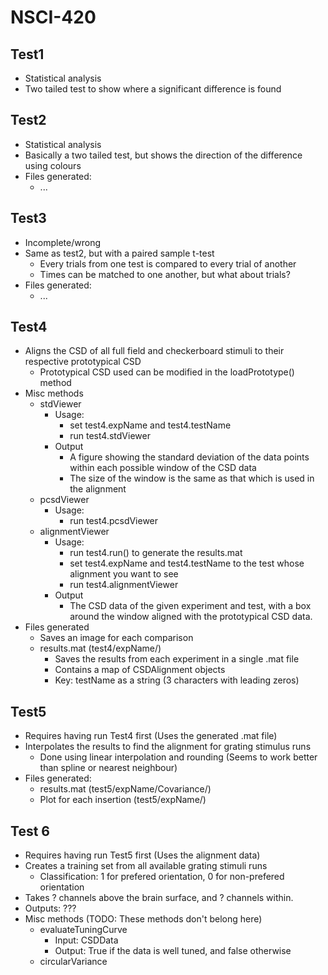 # NSCI-420

## Test1

* Statistical analysis
* Two tailed test to show where a significant difference is found

## Test2

* Statistical analysis
* Basically a two tailed test, but shows the direction of the difference using colours
* Files generated:
	* ...

## Test3

* Incomplete/wrong
* Same as test2, but with a paired sample t-test
	* Every trials from one test is compared to every trial of another
	* Times can be matched to one another, but what about trials?
* Files generated:
	* ...

## Test4

* Aligns the CSD of all full field and checkerboard stimuli to their respective prototypical CSD
	* Prototypical CSD used can be modified in the loadPrototype() method
* Misc methods
	* stdViewer
		* Usage:
			* set test4.expName and test4.testName
			* run test4.stdViewer
		* Output
			* A figure showing the standard deviation of the data points within each possible window of the CSD data
			* The size of the window is the same as that which is used in the alignment
	* pcsdViewer
		* Usage:
			* run test4.pcsdViewer
	* alignmentViewer
		* Usage:
			* run test4.run() to generate the results.mat
			* set test4.expName and test4.testName to the test whose alignment you want to see
			* run test4.alignmentViewer
		* Output
			* The CSD data of the given experiment and test, with a box around the window aligned with the prototypical CSD data.
* Files generated
	* Saves an image for each comparison
	* results.mat (test4/expName/)
		* Saves the results from each experiment in a single .mat file
		* Contains a map of CSDAlignment objects
		* Key: testName as a string (3 characters with leading zeros)

## Test5

* Requires having run Test4 first (Uses the generated .mat file)
* Interpolates the results to find the alignment for grating stimulus runs
	* Done using linear interpolation and rounding (Seems to work better than spline or nearest neighbour)
* Files generated:
	* results.mat (test5/expName/Covariance/)
	* Plot for each insertion (test5/expName/)

## Test 6

* Requires having run Test5 first (Uses the alignment data)
* Creates a training set from all available grating stimuli runs
	* Classification: 1 for prefered orientation, 0 for non-prefered orientation
* Takes ? channels above the brain surface, and ? channels within.
* Outputs: ???
* Misc methods (TODO: These methods don't belong here)
	* evaluateTuningCurve
		* Input: CSDData
		* Output: True if the data is well tuned, and false otherwise
	* circularVariance
